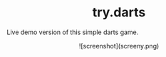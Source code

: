 <h1 align="center">
  try.darts
</h1>

Live demo version of this simple darts game. <br />

<div style="text-align: center" markdown="1">
  ![screenshot](screeny.png)
</div>
